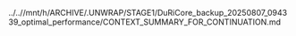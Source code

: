 ../..//mnt/h/ARCHIVE/.UNWRAP/STAGE1/DuRiCore_backup_20250807_094339_optimal_performance/CONTEXT_SUMMARY_FOR_CONTINUATION.md